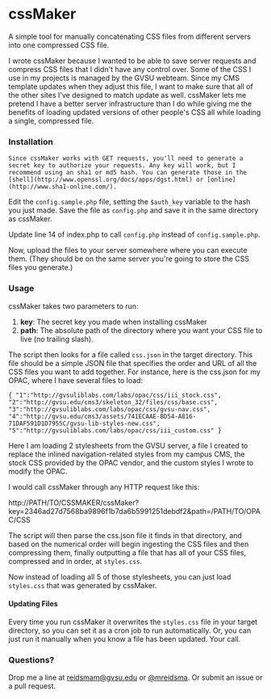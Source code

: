 # cssMaker

A simple tool for manually concatenating CSS files from different servers into one compressed CSS file.

I wrote cssMaker because I wanted to be able to save server requests and compress CSS files that I didn't have any control over. Some of the CSS I use in my projects is managed by the GVSU webteam. Since my CMS template updates when they adjust this file, I want to make sure that all of the other sites I've designed to match update as well. cssMaker lets me pretend I have a better server infrastructure than I do while giving me the benefits of loading updated versions of other people's CSS all while loading a single, compressed file.

### Installation

	Since cssMaker works with GET requests, you'll need to generate a secret key to authorize your requests. Any key will work, but I recommend using an sha1 or md5 hash. You can generate those in the [shell](http://www.openssl.org/docs/apps/dgst.html) or [online](http://www.sha1-online.com/).

Edit the `config.sample.php` file, setting the `$auth_key` variable to the hash you just made. Save the file as `config.php` and save it in the same directory as cssMaker.

Update line 14 of index.php to call `config.php` instead of `config.sample.php`.

Now, upload the files to your server somewhere where you can execute them. (They should be on the same server you're going to store the CSS files you generate.)

### Usage

cssMaker takes two parameters to run:

1. **key**: The secret key you made when installing cssMaker
2. **path**: The absolute path of the directory where you want your CSS file to live (no trailing slash).

The script then looks for a file called `css.json` in the target directory. This file should be a simple JSON file that specifies the order and URL of all the CSS files you want to add together. For instance, here is the css.json for my OPAC, where I have several files to load:

`{
"1":"http://gvsuliblabs.com/labs/opac/css/iii_stock.css",
"2":"http://gvsu.edu/cms3/skeleton_32/files/css/base.css",
"3":"http://gvsuliblabs.com/labs/opac/css/gvsu-nav.css",
"4":"http://gvsu.edu/cms3/assets/741ECAAE-BD54-A816-71DAF591D1D7955C/gvsu-lib-styles-new.css",
"5":"http://gvsuliblabs.com/labs/opac/css/iii_custom.css"
}`

Here I am loading 2 stylesheets from the GVSU server, a file I created to replace the inlined navigation-related styles from my campus CMS, the stock CSS provided by the OPAC vendor, and the custom styles I wrote to modify the OPAC.

I would call cssMaker through any HTTP request like this:

http://PATH/TO/CSSMAKER/cssMaker?key=2346ad27d7568ba9896f1b7da6b5991251debdf2&path=/PATH/TO/OPAC/CSS

The script will then parse the css.json file it finds in that directory, and based on the numerical order will begin ingesting the CSS files and then compressing them, finally outputting a file that has all of your CSS files, compressed and in order, at `styles.css`.

Now instead of loading all 5 of those stylesheets, you can just load `styles.css` that was generated by cssMaker. 

#### Updating Files

Every time you run cssMaker it overwrites the `styles.css` file in your target directory, so you can set it as a cron job to run automatically. Or, you can just run it manually when you know a file has been updated. Your call.

### Questions?

Drop me a line at [reidsmam@gvsu.edu](mailto:reidsmam@gvsu.edu) or [@mreidsma](http://twitter.com/mreidsma). Or submit an issue or a pull request.